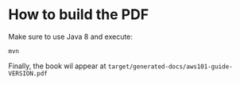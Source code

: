# How to build the PDF

Make sure to use Java 8 and execute:

```shell script
mvn
```

Finally, the book wil appear at `target/generated-docs/aws101-guide-VERSION.pdf`
